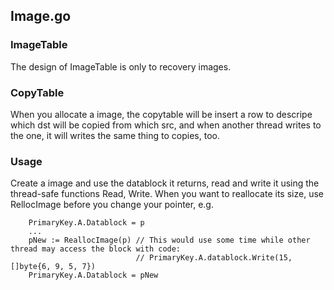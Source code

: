 ## Image.go

### ImageTable

The design of ImageTable is only to recovery images. 

### CopyTable

When you allocate a image, the copytable will be insert a row to descripe which dst will be copied from which src,
and when another thread writes to the one, it will writes the same thing to copies, too.

### Usage

Create a image and use the datablock it returns, read and write it using the thread-safe functions Read, Write.
When you want to reallocate its size, use RellocImage before you change your pointer, e.g. 
```
    PrimaryKey.A.Datablock = p
    ...
    pNew := ReallocImage(p) // This would use some time while other thread may access the block with code:
                            // PrimaryKey.A.datablock.Write(15, []byte{6, 9, 5, 7})
    PrimaryKey.A.Datablock = pNew
```